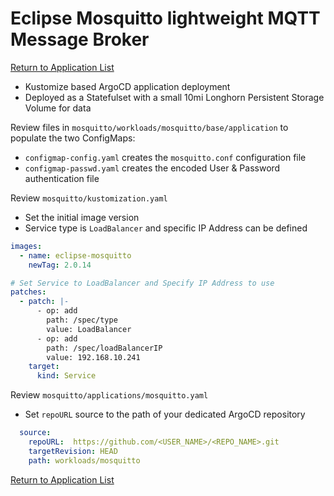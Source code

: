 # Eclipse Mosquitto lightweight MQTT Message Broker

[Return to Application List](../)

* Kustomize based ArgoCD application deployment
* Deployed as a Statefulset with a small 10mi Longhorn Persistent Storage Volume for data

Review files in `mosquitto/workloads/mosquitto/base/application` to populate the two ConfigMaps:
* `configmap-config.yaml` creates the `mosquitto.conf` configuration file
* `configmap-passwd.yaml` creates the encoded User & Password authentication file

Review `mosquitto/kustomization.yaml`

* Set the initial image version
* Service type is `LoadBalancer` and specific IP Address can be defined

```yaml
images:
  - name: eclipse-mosquitto
    newTag: 2.0.14

# Set Service to LoadBalancer and Specify IP Address to use
patches:
  - patch: |-
      - op: add
        path: /spec/type
        value: LoadBalancer
      - op: add
        path: /spec/loadBalancerIP
        value: 192.168.10.241
    target:
      kind: Service
```

Review `mosquitto/applications/mosquitto.yaml`

* Set `repoURL` source to the path of your dedicated ArgoCD repository

```yaml
  source:
    repoURL:  https://github.com/<USER_NAME>/<REPO_NAME>.git
    targetRevision: HEAD
    path: workloads/mosquitto
```

[Return to Application List](../)
